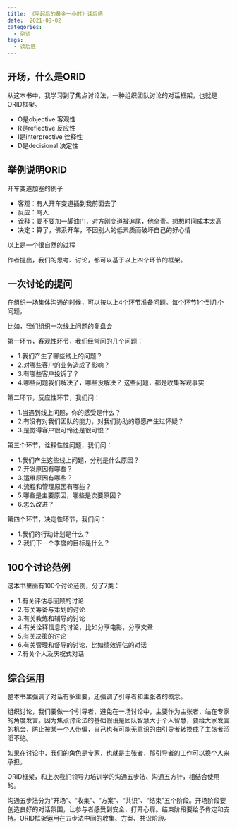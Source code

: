 ```yaml
---
title: 《早起后的黄金一小时》读后感
date:  2021-08-02
categories:
  - 杂谈
tags:
  - 读后感
---
```


## 开场，什么是ORID
从这本书中，我学习到了焦点讨论法，一种组织团队讨论的对话框架，也就是ORID框架。
- O是objective 客观性
- R是reflective 反应性
- I是interprective 诠释性
- D是decisional 决定性

## 举例说明ORID
开车变道加塞的例子
- 客观：有人开车变道插到我前面去了
- 反应：骂人
- 诠释：要不要加一脚油门，对方刚变道被追尾，他全责。想想时间成本太高
- 决定：算了，佛系开车，不因别人的低素质而破坏自己的好心情

以上是一个很自然的过程

作者提出，我们的思考、讨论，都可以基于以上四个环节的框架。

## 一次讨论的提问
在组织一场集体沟通的时候，可以按以上4个环节准备问题。每个环节1个到几个问题，

比如，我们组织一次线上问题的复盘会

第一环节，客观性环节，我们经常问的几个问题：
- 1.我们产生了哪些线上的问题？
- 2.对哪些客户的业务造成了影响？
- 3.有哪些客户投诉了？
- 4.哪些问题我们解决了，哪些没解决？
这些问题，都是收集客观事实

第二环节，反应性环节，我们问：
- 1.当遇到线上问题，你的感受是什么？
- 2.有没有对我们团队的能力，对我们协助的意愿产生过怀疑？
- 3.是觉得客户很可怜还是很可恨？

第三个环节，诠释性性问题，我们问：
- 1.我们产生这些线上问题，分别是什么原因？
- 2.开发原因有哪些？
- 3.运维原因有哪些？
- 4.流程和管理原因有哪些？
- 5.哪些是主要原因，哪些是次要原因？
- 6.怎么改进？

第四个环节，决定性环节，我们问：
- 1.我们的行动计划是什么？
- 2.我们下一个季度的目标是什么？

## 100个讨论范例

这本书里面有100个讨论范例，分了7类：
- 1.有关评估与回顾的讨论
- 2.有关筹备与策划的讨论
- 3.有关教练和辅导的讨论
- 4.有关诠释信息的讨论，比如分享电影，分享文章
- 5.有关决策的讨论
- 6.有关管理和督导的讨论，比如绩效评估的对话
- 7.有关个人及庆祝式对话

## 综合运用

整本书里强调了对话有多重要，还强调了引导者和主张者的概念。

组织讨论，我们要做一个引导者，避免在一场讨论中，主要作为主张者，站在专家的角度发言。因为焦点讨论法的基础假设是团队智慧大于个人智慧，要给大家发言的机会，防止被某一个人带偏，自己也有可能无意识的由引导者转换成了主张者滔滔不绝。

如果在讨论中，我们的角色是专家，也就是主张者，那引导者的工作可以换个人来承担。

ORID框架，和上次我们领导力培训学的沟通五步法、沟通五方针，相结合使用的。

沟通五步法分为“开场”、“收集”、“方案”、“共识”、“结束”五个阶段。开场阶段要创造良好的对话氛围，让参与者感受到安全，打开心扉。结束阶段要给予肯定和支持。ORID框架运用在五步法中间的收集、方案、共识阶段。
